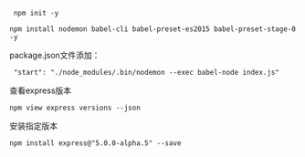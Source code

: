 ```
 npm init -y

 ```

```
npm install nodemon babel-cli babel-preset-es2015 babel-preset-stage-0 -y
```

package.json文件添加：
```
 "start": "./node_modules/.bin/nodemon --exec babel-node index.js"
```

查看express版本
```
npm view express versions --json
```
安装指定版本
```
npm install express@"5.0.0-alpha.5" --save
```

